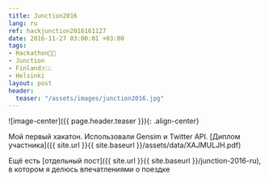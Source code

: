 ```yaml
---
title: Junction2016
lang: ru
ref: hackjunction2016161127
date: 2016-11-27 03:00:01 +03:00
tags:
- Hackathon👨‍💻
- Junction
- Finland🇫🇮
- Helsinki
layout: post
header:
  teaser: "/assets/images/junction2016.jpg"
---
```


![image-center]({{ page.header.teaser }}){: .align-center}

Мой первый хакатон. Использовали Gensim и Twitter API. [Диплом участника]({{ site.url }}{{ site.baseurl }}/assets/data/XAJMULJH.pdf)

Ещё есть [отдельный пост]({{ site.url }}{{ site.baseurl }}/junction-2016-ru), в котором я делюсь впечатлениями о поездке